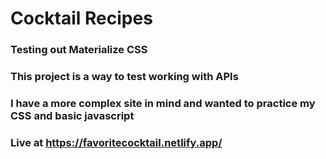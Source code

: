 # Cocktail Recipes

### Testing out Materialize CSS

### This project is a way to test working with APIs

### I have a more complex site in mind and wanted to practice my CSS and basic javascript

### Live at https://favoritecocktail.netlify.app/
